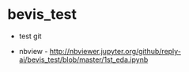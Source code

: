 # bevis_test

* test git

* nbview - http://nbviewer.jupyter.org/github/reply-ai/bevis_test/blob/master/1st_eda.ipynb
